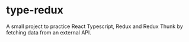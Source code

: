 # type-redux
A small project to practice React Typescript, Redux and Redux Thunk by fetching data from an external API.
